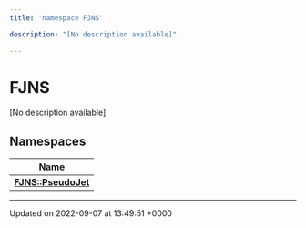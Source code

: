 ```yaml
---
title: 'namespace FJNS'

description: "[No description available]"

---
```


# FJNS



[No description available]

## Namespaces

| Name           |
| -------------- |
| **[FJNS::PseudoJet](/documentation/code/namespaces/namespacefjns_1_1pseudojet/)**  |






-------------------------------

Updated on 2022-09-07 at 13:49:51 +0000